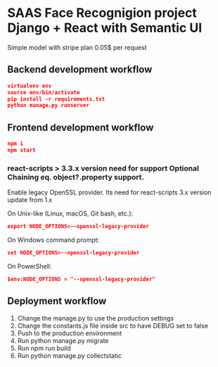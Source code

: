 
# SAAS Face Recognigion project Django + React with Semantic UI

Simple model with stripe plan 0.05$ per request

## Backend development workflow

```json
virtualenv env
source env/bin/activate
pip install -r requirements.txt
python manage.py runserver
```

## Frontend development workflow

```json
npm i
npm start
```

### react-scripts > 3.3.x version need for support Optional Chaining eq. object?.property support.

Enable legacy OpenSSL provider. Its need for react-scripts 3.x version update from 1.x


On Unix-like (Linux, macOS, Git bash, etc.):
```json
export NODE_OPTIONS=--openssl-legacy-provider
```

On Windows command prompt:
```json
set NODE_OPTIONS=--openssl-legacy-provider
```

On PowerShell:
```json
$env:NODE_OPTIONS = "--openssl-legacy-provider"
```

## Deployment workflow
1. Change the manage.py to use the production settings
2. Change the constants.js file inside src to have DEBUG set to false
3. Push to the production environment
4. Run python manage.py migrate
5. Run npm run build
6. Run python manage.py collectstatic




